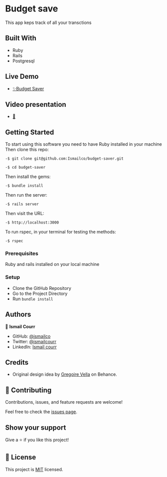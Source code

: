 # Budget save

This app keps track of all your transctions

## Built With

- Ruby
- Rails
- Postgresql

## Live Demo

- [✨Budget Saver](https://budget-saver-app.herokuapp.com/)

## Video presentation

- [🎥](https://www.loom.com/share/06c8559233ea4b4c9da310ca678cd90d)

## Getting Started

To start using this software you need to have Ruby installed in your machine
Then clone this repo:

```
-$ git clone git@github.com:Ismailco/budget-saver.git
```

```
-$ cd budget-saver
```

Then install the gems:

```
-$ bundle install
```

Then run the server:

```
-$ rails server
```

Then visit the URL:

```
-$ http://localhost:3000
```

To run rspec, in your terminal for testing the methods:

```
-$ rspec
```

### Prerequisites

Ruby and rails installed on your local machine

### Setup

- Clone the GitHub Repository
- Go to the Project Directory
- Run `bundle install`

## Authors

👤 **Ismail Courr**

- GitHub: [@ismailco](https://github.com/ismailco)
- Twitter: [@ismailcourr](https://twitter.com/ismailcourr)
- LinkedIn: [Ismail courr](https://www.linkedin.com/in/ismailcourr)

## Credits

- Original design idea by [Gregoire Vella](https://www.behance.net/gregoirevella) on Behance.

## 🤝 Contributing

Contributions, issues, and feature requests are welcome!

Feel free to check the [issues page](../../issues/).

## Show your support

Give a ⭐️ if you like this project!

## 📝 License

This project is [MIT](./LICENSE) licensed.
